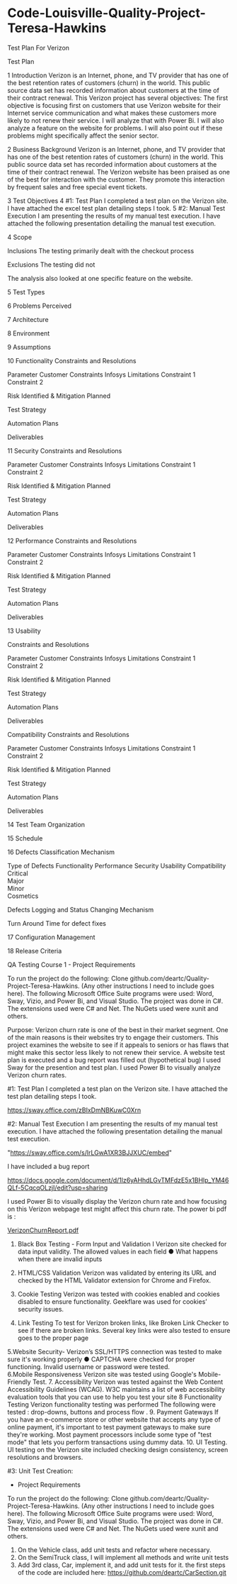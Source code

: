 # Code-Louisville-Quality-Project-Teresa-Hawkins

 
 
Test Plan  For Verizon 
  
 
Test Plan
 
1	Introduction
Verizon is an Internet, phone, and TV provider that has one of the best retention rates of customers (churn) in the world. This public source data set has recorded information about customers at the time of their contract renewal. This Verizon project has several objectives: The first objective is focusing first on customers that use Verizon website for their Internet service communication and what makes these customers more likely to not renew their service. I will analyze that with Power Bi.  I will also analyze a feature on the website for problems.  I will also point out if these problems might specifically affect  the senior sector. 


 
2	Business Background
Verizon is an Internet, phone, and TV provider that has one of the best retention rates of customers (churn) in the world. This public source data set has recorded information about customers at the time of their contract renewal. The Verizon website has been praised as one of the best for interaction with the customer.  They promote this interaction by frequent sales and free special event tickets.

 
3	Test Objectives
4	#1: Test Plan I completed a test plan on the Verizon site. I have attached the excel test plan detailing steps I took.
5	#2: Manual Test Execution I am presenting the results of my manual test execution. I have attached the following presentation detailing the manual test execution.

4       Scope 
 
Inclusions  The testing primarily dealt with the checkout process
 
Exclusions   The testing did not 

The analysis also looked at one specific feature on the website.  
 
5 Test Types
 
6       Problems Perceived
 
7       Architecture
 
8       Environment
 
9       Assumptions
 
10  Functionality
Constraints and Resolutions
 
Parameter	Customer Constraints	Infosys Limitations
Constraint 1	 	 
Constraint 2	 	 
 	 	 
 	 	 
 	 	 
 	 	 
 	 	 
 	 	 
 	 	 
 
Risk Identified & Mitigation Planned
 
Test Strategy
 
Automation Plans
 
Deliverables
 
11  Security 
Constraints and Resolutions
 
Parameter	Customer Constraints	Infosys Limitations
Constraint 1	 	 
Constraint 2	 	 
 	 	 
 	 	 
 	 	 
 	 	 
 	 	 
 	 	 
 	 	 
 
Risk Identified & Mitigation Planned
 
Test Strategy
 
Automation Plans
 
Deliverables
 
12  Performance 
Constraints and Resolutions
 
Parameter	Customer Constraints	Infosys Limitations
Constraint 1	 	 
Constraint 2	 	 
 	 	 
 	 	 
 	 	 
 	 	 
 	 	 
 	 	 
 	 	 
 
Risk Identified & Mitigation Planned
 
Test Strategy
 
Automation Plans
 
Deliverables
 
13  Usability
 
Constraints and Resolutions
 
Parameter	Customer Constraints	Infosys Limitations
Constraint 1	 	 
Constraint 2	 	 
 	 	 
 	 	 
 	 	 
 	 	 
 	 	 
 	 	 
 	 	 
 
Risk Identified & Mitigation Planned
 
Test Strategy
 
Automation Plans
 
Deliverables
 
Compatibility Constraints and Resolutions
 
Parameter	Customer Constraints	Infosys Limitations
Constraint 1	 	 
Constraint 2	 	 
 	 	 
 	 	 
 	 	 
 	 	 
 	 	 
 	 	 
 	 	 
 
Risk Identified & Mitigation Planned
 
Test Strategy
 
Automation Plans
 
Deliverables
 
14  Test Team Organization
 
15  Schedule
 
16  Defects Classification Mechanism
 
Type of Defects 	Functionality 	Performance 	Security 	Usability	Compatibility 
Critical	 	 	 	 	 
Major	 	 	 	 	 
Minor	 	 	 	 	 
Cosmetics	 	 	 	 	 
 
Defects Logging and Status Changing  Mechanism
 
Turn Around Time for defect fixes
 
17  Configuration Management 
 
18  Release Criteria


QA Testing Course 1 - Project Requirements

To run the project do the following: Clone github.com/deartc/Quality-Project-Teresa-Hawkins. (Any other instructions I need to include goes here). The following Microsoft Office Suite programs were used:  Word,  Sway, Vizio, and Power Bi, and Visual Studio.  The project was done in C#.   The extensions used were C# and Net.  The NuGets used were xunit and others.    

Purpose: 
Verizon churn rate is one of the best in their market segment.  One of the main reasons is their websites try to engage their customers. This project examines the website  to see if it appeals to seniors or has flaws that might make this sector less likely to not renew their service.   A website  test plan is executed and  a bug report was filled out (hypothetical bug)  I used Sway for the presention and test plan.  I used Power Bi to  visually analyze Verizon churn rates.   


#1: Test Plan
I completed a test plan on the Verizon site.  I have attached the test plan detailing steps I took.

https://sway.office.com/zBIxDmNBKuwC0Xrn
	

	
#2: Manual Test Execution
I am presenting the results of my manual test execution.   I have attached the following presentation detailing the manual
test execution.



"https://sway.office.com/s/lrLGwA1XR3BJJXUC/embed"

I have included a bug report


https://docs.google.com/document/d/1lz6yAHhdLGvTMFdzE5x1BHlp_YM46QLf-5CqcqOLzjI/edit?usp=sharing



I used Power Bi to visually display the Verizon churn  rate and how focusing on this Verizon webpage test might affect this churn rate.  The power bi pdf is :


[VerizonChurnReport.pdf](https://github.com/deartc/Quality-Project-Teresa-Hawkins/files/9611038/VerizonChurnReport.pdf)

1.	 Black Box Testing - Form Input and Validation I
  Verizon site checked for data input validity.  The allowed values in each field ● What happens when there are invalid inputs 

2.	HTML/CSS Validation 
Verizon was validated by entering its URL and checked by the HTML Validator extension for Chrome and Firefox. 
3. Cookie Testing   Verizon was tested with cookies enabled and cookies disabled to ensure functionality.   Geekflare was used for cookies’  security issues.

 4.  Link Testing To test for Verizon broken links, like Broken Link Checker to see if there are broken links. Several key links were also tested to ensure goes to the proper page 

5.Website Security- Verizon’s SSL/HTTPS connection was tested to make sure it's working properly ● CAPTCHA were checked  for proper functioning.   Invalid username or password were tested.  
6.Mobile Responsiveness Verizon site was tested using Google's Mobile-Friendly Test. 
7.  Accessibility Verizon  was tested against the Web Content Accessibility Guidelines (WCAG).   W3C maintains a list of web accessibility evaluation tools that you can use to help you test your site
8  Functionality Testing  Verizon functionality testing was performed The following were tested : drop-downs, buttons  and process flow .
9.  Payment Gateways If you have an e-commerce store or other website that accepts any type of online payment, it's important to test payment gateways to make sure they're working. Most payment processors include some type of "test mode" that lets you perform transactions using dummy data.
10. UI Testing. UI testing on the Verizon site included checking  design consistency, screen resolutions and browsers.
 
 
 
 
 
 

 

#3: Unit Test Creation:
- Project Requirements

To run the project do the following: Clone github.com/deartc/Quality-Project-Teresa-Hawkins. (Any other instructions I need to include goes here). The following Microsoft Office Suite programs were used:  Word,  Sway, Vizio, and Power Bi, and Visual Studio.  The project was done in C#.   The extensions used were C# and Net.  The NuGets used were xunit and others.    
1. On the Vehicle class, add unit tests  and refactor where necessary.
2. On the SemiTruck class, I will implement all methods and write unit tests 
3. Add 3rd class, Car, implement it, and add unit tests for it. the first steps of the code are included here: https://github.com/deartc/CarSection.git


